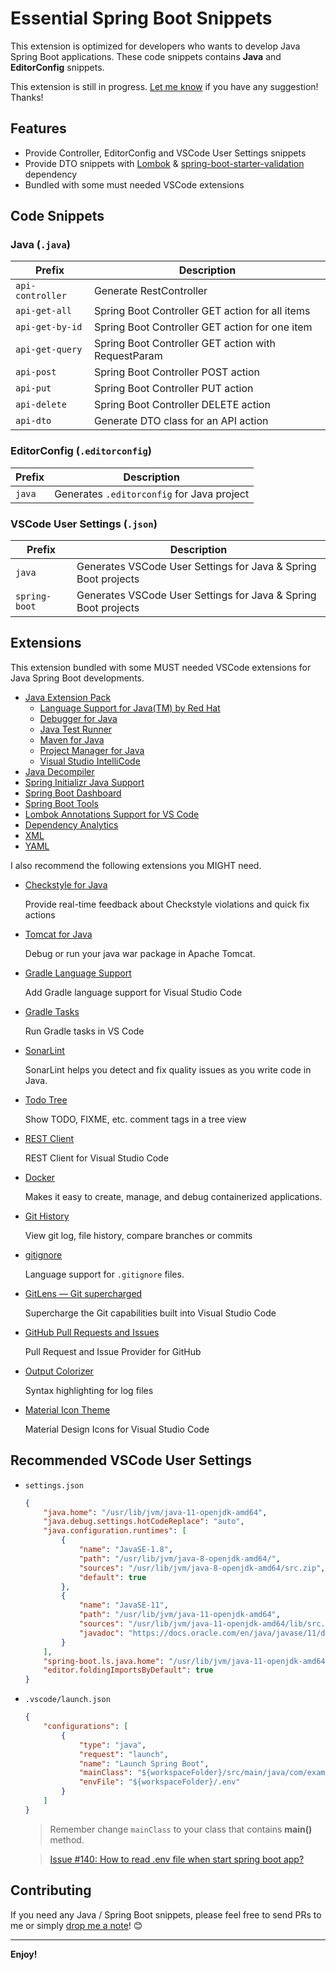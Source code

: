 # Essential Spring Boot Snippets

This extension is optimized for developers who wants to develop Java Spring Boot applications.  These code snippets contains **Java** and **EditorConfig** snippets.

This extension is still in progress.  [Let me know](https://github.com/doggy8088/spring-boot-snippets/issues) if you have any suggestion! Thanks!

## Features

- Provide Controller, EditorConfig and VSCode User Settings snippets
- Provide DTO snippets with [Lombok](https://projectlombok.org/) & [spring-boot-starter-validation](https://mvnrepository.com/artifact/org.springframework.boot/spring-boot-starter-validation) dependency
- Bundled with some must needed VSCode extensions

## Code Snippets

### Java (`.java`)

| Prefix           | Description                                         |
| ---------------- | --------------------------------------------------- |
| `api-controller` | Generate RestController                             |
| `api-get-all`    | Spring Boot Controller GET action for all items     |
| `api-get-by-id`  | Spring Boot Controller GET action for one item      |
| `api-get-query`  | Spring Boot Controller GET action with RequestParam |
| `api-post`       | Spring Boot Controller POST action                  |
| `api-put`        | Spring Boot Controller PUT action                   |
| `api-delete`     | Spring Boot Controller DELETE action                |
| `api-dto`        | Generate DTO class for an API action                |

### EditorConfig (`.editorconfig`)

| Prefix | Description                                |
| ------ | ------------------------------------------ |
| `java` | Generates `.editorconfig` for Java project |

### VSCode User Settings (`.json`)

| Prefix        | Description                                                    |
| ------------- | -------------------------------------------------------------- |
| `java`        | Generates VSCode User Settings for Java & Spring Boot projects |
| `spring-boot` | Generates VSCode User Settings for Java & Spring Boot projects |

## Extensions

This extension bundled with some MUST needed VSCode extensions for Java Spring Boot developments.

- [Java Extension Pack](https://marketplace.visualstudio.com/items?itemName=vscjava.vscode-java-pack)
  - [Language Support for Java(TM) by Red Hat](https://marketplace.visualstudio.com/items?itemName=redhat.java)
  - [Debugger for Java](https://marketplace.visualstudio.com/items?itemName=vscjava.vscode-java-debug)
  - [Java Test Runner](https://marketplace.visualstudio.com/items?itemName=vscjava.vscode-java-test)
  - [Maven for Java](https://marketplace.visualstudio.com/items?itemName=vscjava.vscode-maven)
  - [Project Manager for Java](https://marketplace.visualstudio.com/items?itemName=vscjava.vscode-java-dependency)
  - [Visual Studio IntelliCode](https://marketplace.visualstudio.com/items?itemName=VisualStudioExptTeam.vscodeintellicode)
- [Java Decompiler](https://marketplace.visualstudio.com/items?itemName=dgileadi.java-decompiler)
- [Spring Initializr Java Support](https://marketplace.visualstudio.com/items?itemName=vscjava.vscode-spring-initializr)
- [Spring Boot Dashboard](https://marketplace.visualstudio.com/items?itemName=vscjava.vscode-spring-boot-dashboard)
- [Spring Boot Tools](https://marketplace.visualstudio.com/items?itemName=pivotal.vscode-spring-boot)
- [Lombok Annotations Support for VS Code](https://marketplace.visualstudio.com/items?itemName=GabrielBB.vscode-lombok)
- [Dependency Analytics](https://marketplace.visualstudio.com/items?itemName=redhat.fabric8-analytics)
- [XML](https://marketplace.visualstudio.com/items?itemName=redhat.vscode-xml)
- [YAML](https://marketplace.visualstudio.com/items?itemName=redhat.vscode-yaml)

I also recommend the following extensions you MIGHT need.

- [Checkstyle for Java](https://marketplace.visualstudio.com/items?itemName=shengchen.vscode-checkstyle)

    Provide real-time feedback about Checkstyle violations and quick fix actions

- [Tomcat for Java](https://marketplace.visualstudio.com/items?itemName=adashen.vscode-tomcat)

    Debug or run your java war package in Apache Tomcat.

- [Gradle Language Support](https://marketplace.visualstudio.com/items?itemName=naco-siren.gradle-language)

    Add Gradle language support for Visual Studio Code

- [Gradle Tasks](https://marketplace.visualstudio.com/items?itemName=richardwillis.vscode-gradle)

    Run Gradle tasks in VS Code

- [SonarLint](https://marketplace.visualstudio.com/items?itemName=SonarSource.sonarlint-vscode)

    SonarLint helps you detect and fix quality issues as you write code in Java.

- [Todo Tree](https://marketplace.visualstudio.com/items?itemName=Gruntfuggly.todo-tree)

    Show TODO, FIXME, etc. comment tags in a tree view

- [REST Client](https://marketplace.visualstudio.com/items?itemName=humao.rest-client)

    REST Client for Visual Studio Code

- [Docker](https://marketplace.visualstudio.com/items?itemName=ms-azuretools.vscode-docker)

    Makes it easy to create, manage, and debug containerized applications.

- [Git History](https://marketplace.visualstudio.com/items?itemName=donjayamanne.githistory)

    View git log, file history, compare branches or commits

- [gitignore](https://marketplace.visualstudio.com/items?itemName=codezombiech.gitignore)

    Language support for `.gitignore` files.

- [GitLens — Git supercharged](https://marketplace.visualstudio.com/items?itemName=eamodio.gitlens)

    Supercharge the Git capabilities built into Visual Studio Code

- [GitHub Pull Requests and Issues](https://marketplace.visualstudio.com/items?itemName=GitHub.vscode-pull-request-github)

    Pull Request and Issue Provider for GitHub

- [Output Colorizer](https://marketplace.visualstudio.com/items?itemName=IBM.output-colorizer)

    Syntax highlighting for log files

- [Material Icon Theme](https://marketplace.visualstudio.com/items?itemName=PKief.material-icon-theme)

    Material Design Icons for Visual Studio Code

## Recommended VSCode User Settings

- `settings.json`

    ```json
    {
        "java.home": "/usr/lib/jvm/java-11-openjdk-amd64",
        "java.debug.settings.hotCodeReplace": "auto",
        "java.configuration.runtimes": [
            {
                "name": "JavaSE-1.8",
                "path": "/usr/lib/jvm/java-8-openjdk-amd64/",
                "sources": "/usr/lib/jvm/java-8-openjdk-amd64/src.zip",
                "default": true
            },
            {
                "name": "JavaSE-11",
                "path": "/usr/lib/jvm/java-11-openjdk-amd64",
                "sources": "/usr/lib/jvm/java-11-openjdk-amd64/lib/src.zip",
                "javadoc": "https://docs.oracle.com/en/java/javase/11/docs/api"
            }
        ],
        "spring-boot.ls.java.home": "/usr/lib/jvm/java-11-openjdk-amd64",
        "editor.foldingImportsByDefault": true
    }
    ```

- `.vscode/launch.json`

    ```json
    {
        "configurations": [
            {
                "type": "java",
                "request": "launch",
                "name": "Launch Spring Boot",
                "mainClass": "${workspaceFolder}/src/main/java/com/example/demo1/Demo1Application.java",
                "envFile": "${workspaceFolder}/.env"
            }
        ]
    }
    ```

    > Remember change `mainClass` to your class that contains **main()** method.

    > [Issue #140: How to read .env file when start spring boot app?](https://github.com/microsoft/vscode-spring-boot-dashboard/issues/140)

## Contributing

If you need any Java / Spring Boot snippets, please feel free to send PRs to me or simply [drop me a note](https://github.com/doggy8088/spring-boot-snippets/issues)! 😊

---

**Enjoy!**
